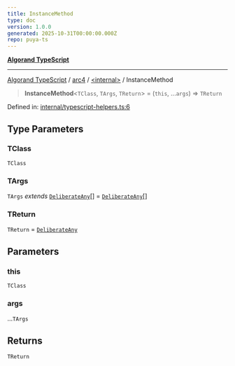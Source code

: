```yaml
---
title: InstanceMethod
type: doc
version: 1.0.0
generated: 2025-10-31T00:00:00.000Z
repo: puya-ts
---
```


[**Algorand TypeScript**](/reference/algorand-typescript/api/readme/)

---

[Algorand TypeScript](docs/_md/modules) / [arc4](docs/_md/arc4/README) / [\<internal\>](/reference/algorand-typescript/api/arc4/-internal-/readme/) / InstanceMethod

> **InstanceMethod**\<`TClass`, `TArgs`, `TReturn`\> = (`this`, ...`args`) => `TReturn`

Defined in: [internal/typescript-helpers.ts:6](https://github.com/algorandfoundation/puya-ts/blob/main/packages/algo-ts/src/internal/typescript-helpers.ts#L6)

## Type Parameters

### TClass

`TClass`

### TArgs

`TArgs` _extends_ [`DeliberateAny`](/reference/algorand-typescript/api/index/-internal-/type-aliases/deliberateany/)[] = [`DeliberateAny`](/reference/algorand-typescript/api/index/-internal-/type-aliases/deliberateany/)[]

### TReturn

`TReturn` = [`DeliberateAny`](/reference/algorand-typescript/api/index/-internal-/type-aliases/deliberateany/)

## Parameters

### this

`TClass`

### args

...`TArgs`

## Returns

`TReturn`
